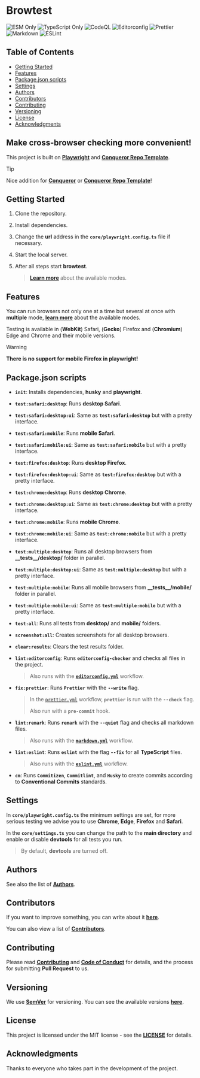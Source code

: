 # Browtest

![ESM Only](https://img.shields.io/badge/ESM-only-gray?labelColor=fe0)
![TypeScript Only](https://img.shields.io/badge/TypeScript-only-gray?labelColor=06f)
![CodeQL](https://img.shields.io/github/actions/workflow/status/Conqueror-Site-Builder/browtest/codeql.yml?label=CodeQL)
![Editorconfig](https://img.shields.io/github/actions/workflow/status/Conqueror-Site-Builder/browtest/editorconfig.yml?label=Editorconfig)
![Prettier](https://img.shields.io/github/actions/workflow/status/Conqueror-Site-Builder/browtest/prettier.yml?label=Prettier)
![Markdown](https://img.shields.io/github/actions/workflow/status/Conqueror-Site-Builder/browtest/markdown.yml?label=Markdown)
![ESLint](https://img.shields.io/github/actions/workflow/status/Conqueror-Site-Builder/browtest/eslint.yml?label=ESLint)

## Table of Contents

-   [Getting Started](#getting-started)
-   [Features](#features)
-   [Package.json scripts](#packagejson-scripts)
-   [Settings](#settings)
-   [Authors](#authors)
-   [Contributors](#contributors)
-   [Contributing](#contributing)
-   [Versioning](#versioning)
-   [License](#license)
-   [Acknowledgments](#acknowledgments)

## **Make cross-browser checking more convenient!**

This project is built on [**Playwright**](https://github.com/microsoft/playwright)
and [**Conqueror Repo Template**](https://github.com/Conqueror-Site-Builder/conqueror-repo-template).

> [!TIP]
> Nice addition for [**Conqueror**](https://github.com/Conqueror-Site-Builder/conqueror)
> or [**Conqueror Repo Template**](https://github.com/Conqueror-Site-Builder/conqueror-repo-template)!

## Getting Started

1.  Clone the repository.

1.  Install dependencies.

1.  Change the **url** address in the **`core/playwright.config.ts`** file
    if necessary.

1.  Start the local server.

1.  After all steps start **browtest**.

    > [**Learn more**](#packagejson-scripts) about the available modes.

## Features

You can run browsers not only one at a time but several at once
with **multiple** mode, [**learn more**](#packagejson-scripts)
about the available modes.

Testing is available in (**WebKit**) Safari, (**Gecko**) Firefox and
(**Chromium**) Edge and Chrome and their mobile versions.

> [!WARNING]
> **There is no support for mobile Firefox in playwright!**

## Package.json scripts

-   **`init`**: Installs dependencies, **husky** and **playwright**.

-   **`test:safari:desktop`**: Runs **desktop Safari**.

-   **`test:safari:desktop:ui`**: Same as **`test:safari:desktop`** but with
    a pretty interface.

-   **`test:safari:mobile`**: Runs **mobile Safari**.

-   **`test:safari:mobile:ui`**: Same as **`test:safari:mobile`** but with
    a pretty interface.

-   **`test:firefox:desktop`**: Runs **desktop Firefox**.

-   **`test:firefox:desktop:ui`**: Same as **`test:firefox:desktop`** but with
    a pretty interface.

-   **`test:chrome:desktop`**: Runs **desktop Chrome**.

-   **`test:chrome:desktop:ui`**: Same as **`test:chrome:desktop`** but with
    a pretty interface.

-   **`test:chrome:mobile`**: Runs **mobile Chrome**.

-   **`test:chrome:mobile:ui`**: Same as **`test:chrome:mobile`** but with
    a pretty interface.

-   **`test:multiple:desktop`**: Runs all desktop browsers from
    **\_\_tests\_\_/desktop/** folder in parallel.

-   **`test:multiple:desktop:ui`**: Same as **`test:multiple:desktop`** but with
    a pretty interface.

-   **`test:multiple:mobile`**: Runs all mobile browsers from
    **\_\_tests\_\_/mobile/** folder in parallel.

-   **`test:multiple:mobile:ui`**: Same as **`test:multiple:mobile`** but with
    a pretty interface.

-   **`test:all`**: Runs all tests from **desktop/** and **mobile/** folders.

-   **`screenshot:all`**: Creates screenshots for all desktop browsers.

-   **`clear:results`**: Clears the test results folder.

-   **`lint:editorconfig`**: Runs **`editorconfig-checker`** and
    checks all files in the project.

    > Also runs with the [**`editorconfig.yml`**](https://github.com/Conqueror-Site-Builder/browtest/blob/main/.github/workflows/editorconfig.yml)
    > workflow.

-   **`fix:prettier`**: Runs **`Prettier`** with the **`--write`** flag.

    > In the [`prettier.yml`](https://github.com/Conqueror-Site-Builder/browtest/blob/main/.github/workflows/prettier.yml)
    > workflow, **`prettier`** is run with the **`--check`** flag.
    >
    > Also run with a **`pre-commit`** hook.

-   **`lint:remark`**: Runs **`remark`** with the **`--quiet`** flag and
    checks all markdown files.

    > Also runs with the [**`markdown.yml`**](https://github.com/Conqueror-Site-Builder/browtest/blob/main/.github/workflows/markdown.yml)
    > workflow.

-   **`lint:eslint`**: Runs **`eslint`** with the flag **`--fix`**
    for all **TypeScript** files.

    > Also runs with the [**`eslint.yml`**](https://github.com/Conqueror-Site-Builder/browtest/blob/main/.github/workflows/eslint.yml)
    > workflow.

-   **`cm`**: Runs **`Commitizen`**, **`Commitlint`**, and **`Husky`** to create
    commits according to **Conventional Commits** standards.

## Settings

In **`core/playwright.config.ts`** the minimum settings are set,
for more serious testing we advise you to use **Chrome**, **Edge**, **Firefox**
and **Safari**.

In the **`core/settings.ts`** you can change the path to the **main directory**
and enable or disable **devtools** for all tests you run.

> By default, **devtools** are turned off.

## Authors

See also the list of [**Authors**](AUTHORS.md).

## Contributors

If you want to improve something, you can write about it
[**here**](https://github.com/Conqueror-Site-Builder/browtest/issues/new/choose).

You can also view a list of [**Contributors**](CONTRIBUTORS.md).

## Contributing

Please read [**Contributing**](CONTRIBUTING.md)
and [**Code of Conduct**](CODE_OF_CONDUCT.md) for details,
and the process for submitting **Pull Request** to us.

## Versioning

We use [**SemVer**](https://semver.org) for versioning.
You can see the available versions
[**here**](https://github.com/Conqueror-Site-Builder/browtest/tags).

## License

This project is licensed under the MIT license - see the
[**LICENSE**](LICENSE) for details.

## Acknowledgments

Thanks to everyone who takes part in the development of the project.
